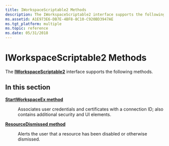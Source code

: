 ```yaml
---
title: IWorkspaceScriptable2 Methods
description: The IWorkspaceScriptable2 interface supports the following methods.
ms.assetid: A1E973E6-DB7E-4BF8-8C10-C920BD3947AE
ms.tgt_platform: multiple
ms.topic: reference
ms.date: 05/31/2018
---
```


# IWorkspaceScriptable2 Methods

The [**IWorkspaceScriptable2**](/windows/desktop/api/workspaceruntime/nn-workspaceruntime-iworkspacescriptable2) interface supports the following methods.

## In this section

<dl> <dt>

[**StartWorkspaceEx method**](/windows/desktop/api/workspaceruntime/nf-workspaceruntime-iworkspacescriptable2-startworkspaceex)
</dt> <dd>

Associates user credentials and certificates with a connection ID; also contains additional security and UI elements.

</dd> <dt>

[**ResourceDismissed method**](/windows/desktop/api/workspaceruntime/nf-workspaceruntime-iworkspacescriptable2-resourcedismissed)
</dt> <dd>

Alerts the user that a resource has been disabled or otherwise dismissed.

</dd> </dl>

 

 




